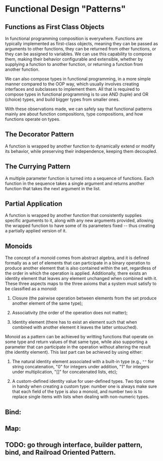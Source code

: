 # Functional Design "Patterns"

## Functions as First Class Objects

In functional programming composition is everywhere. Functions are typically implemented as first-class objects, meaning they can be passed as arguments to other functions, they can be returned from other functions, or they can be assigned to variables. We can use this capability to compose them, making their behavior configurable and extensible, whether by supplying a function to another function, or returning a function from another function.

We can also compose types in functional programming, in a more simple manner compared to the OOP way, which usually involves creating interfaces and subclasses to implement them. All that is required to compose types in functional programming is to use AND (tuple) and OR (choice) types, and build bigger types from smaller ones.

With these observations made, we can safely say that functional patterns mainly are about function compositions, type compositions, and how functions operate on types.

## The Decorator Pattern

A function is wrapped by another function to dynamically extend or modify its behavior, while preserving their independence, keeping them decoupled.

## The Currying Pattern

A multiple parameter function is turned into a sequence of functions. Each function in the sequence takes a single argument and returns another function that takes the next argument in the list.

## Partial Application

A function is wrapped by another function that consistently supplies specific arguments to it, along with any new arguments provided, allowing the wrapped function to have some of its parameters fixed -- thus creating a partially applied version of it.

## Monoids

The concept of a monoid comes from abstract algebra, and it is defined formally as a set of elements that can participate in a binary operation to produce another element that is also contained within the set, regardless of the order in which the operation is applied. Additionally, there exists an identity element that leaves any element unchanged when combined with it. These three aspects maps to the three axioms that a system must satisfy to be classified as a monoid:

1. Closure (the pairwise operation between elements from the set produce another element of the same type);
    
2. Associativity (the order of the operation does not matter);

3. Identity element (there has to exist an element such that when combined with another element it leaves the latter untouched).

Monoid as a pattern can be achieved by writting functions that operate on some type and return values of that same type, while also supporting a parameter that can participate in the operation without altering the result (the identity element). This last part can be achieved by using either:

1. The natural identity element associated with a built-in type (e.g., `""` for string concatenation, "0" for integers under addition, "1" for integers under multiplication, "[]" for concatenated lists, etc);

2. A custom-defined identity value for user-defined types. Two tips come in handy when creating a custom type: number one is always make sure that each field of the type is also a monoid, and number two is to replace single items with lists when dealing with non-numeric types.

## Bind: 

## Map:

## TODO: **go through interface, builder pattern, bind, and Railroad Oriented Pattern**. 
